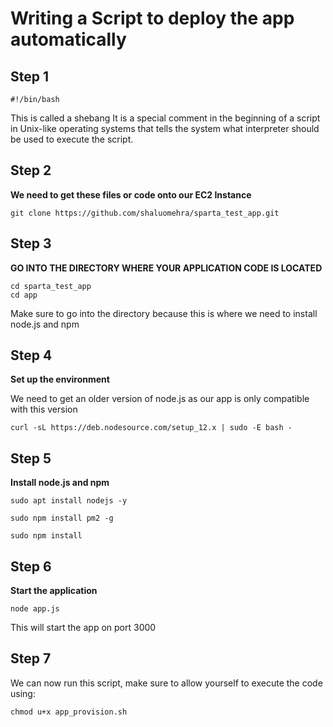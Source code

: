 # Writing a Script to deploy the app automatically

## Step 1
`#!/bin/bash`

This is called a shebang It is a special comment in the beginning of a script in Unix-like operating systems that tells the system what interpreter should be used to execute the script.

## Step 2
**We need to get these files or code onto our EC2 Instance**
```
git clone https://github.com/shaluomehra/sparta_test_app.git
```

## Step 3

**GO INTO THE DIRECTORY WHERE YOUR APPLICATION CODE IS LOCATED**

```
cd sparta_test_app
cd app
```
Make sure to go into the directory because this is where we need to install node.js and npm

## Step 4

**Set up the environment** <br>

We need to get an older version of node.js as our app is only compatible with this version

```
curl -sL https://deb.nodesource.com/setup_12.x | sudo -E bash -
```

## Step 5

**Install node.js and npm**

```
sudo apt install nodejs -y
```

```
sudo npm install pm2 -g
```

```
sudo npm install
```

## Step 6

**Start the application**
```
node app.js
```
This will start the app on port 3000

## Step 7

We can now run this script, make sure to allow yourself to execute the code using:
```
chmod u+x app_provision.sh
```

